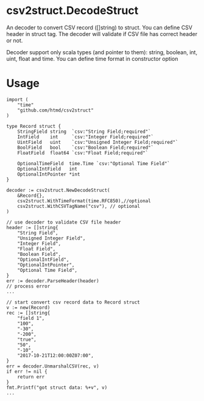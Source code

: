 # csv2struct.DecodeStruct
An decoder to convert CSV record ([]string) to struct.
You can define CSV header in struct tag. The decoder will
validate if CSV file has correct header or not.

Decoder support only scala types (and pointer to them): string, boolean, int, uint, float
and time. You can define time format in constructor option

# Usage

```
import (
    "time"
    "github.com/htmd/csv2struct"
)

type Record struct {
	StringField string  `csv:"String Field;required"`
	IntField    int     `csv:"Integer Field;required"`
	UintField   uint    `csv:"Unsigned Integer Field;required"`
	BoolField   bool    `csv:"Boolean Field;required"`
	FloatField  float64 `csv:"Float Field;required"`

	OptionalTimeField  time.Time `csv:"Optional Time Field"`
	OptionalIntField   int
	OptionalIntPointer *int
}

decoder := csv2struct.NewDecodeStruct(
    &Record{},
    csv2struct.WithTimeFormat(time.RFC850),//optional
    csv2struct.WithCSVTagName("csv"), // optional
)

// use decoder to validate CSV file header
header := []string{
    "String Field",
    "Unsigned Integer Field",
    "Integer Field",
    "Float Field",
    "Boolean Field",
    "OptionalIntField",
    "OptionalIntPointer",
    "Optional Time Field",
}
err := decoder.ParseHeader(header)
// process error
...

// start convert csv record data to Record struct
v := new(Record)
rec := []string{
    "field 1",
    "100",
    "-30",
    "-200",
    "true",
    "50",
    "-10",
    "2017-10-21T12:00:00Z07:00",
}
err = decoder.UnmarshalCSV(rec, v)
if err != nil {
    return err
}
fmt.Printf("got struct data: %+v", v)
...

```